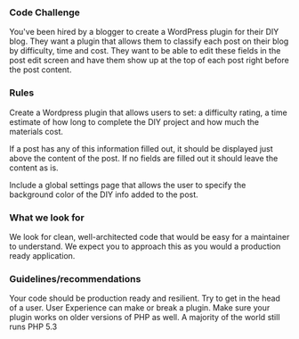### Code Challenge
You've been hired by a blogger to create a WordPress plugin for their DIY blog. They want a plugin that allows them to classify each post on their blog by difficulty, time and cost. They want to be able to edit these fields in the post edit screen and have them show up at the top of each post right before the post content.

### Rules
Create a Wordpress plugin that allows users to set:
a difficulty rating, 
a time estimate of how long to complete the DIY project 
and how much the materials cost. 

If a post has any of this information filled out, it should be displayed just above the content of the post. If no fields are filled out it should leave the content as is. 

Include a global settings page that allows the user to 
specify the background color of the DIY info added to the post.

### What we look for
We look for clean, well-architected code that would be easy for a maintainer to understand. 
We expect you to approach this as you would a production ready application.

### Guidelines/recommendations
Your code should be production ready and resilient. Try to get in the head of a user. User Experience can make or break a plugin.
Make sure your plugin works on older versions of PHP as well. A majority of the world still runs PHP 5.3